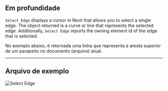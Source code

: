 ## Em profundidade

`Select Edge` displays a cursor in Revit that allows you to select a single edge. The object returned is a curve or line that represents the selected edge. Additionally, `Select Edge` reports the owning element id of the edge that is selected.

No exemplo abaixo, é retornada uma linha que representa a aresta superior de um parapeito no documento (arquivo) atual.

___
## Arquivo de exemplo

![Select Edge](./Dynamo.Nodes.DSEdgeSelection_img.jpg)
